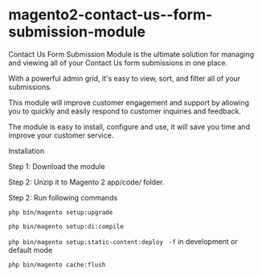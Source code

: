 # magento2-contact-us--form-submission-module

Contact Us Form Submission Module is the ultimate solution for managing and viewing all of your Contact Us form submissions in one place.

With a powerful admin grid, it's easy to view, sort, and filter all of your submissions.

This module will improve customer engagement and support by allowing you to quickly and easily respond to customer inquiries and feedback.

The module is easy to install, configure and use, it will save you time and improve your customer service.

Installation

Step 1: Download the module

Step 2: Unzip it to Magento 2 app/code/ folder.

Step 2: Run following  commands

``` php bin/magento setup:upgrade ```

``` php bin/magento setup:di:compile  ```

``` php bin/magento setup:static-content:deploy  ```   ``` -f ``` in development or default mode

``` php bin/magento cache:flush  ```


